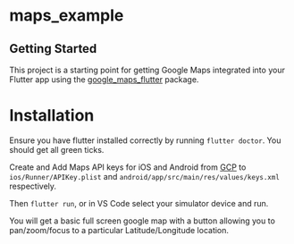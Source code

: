 # maps_example

## Getting Started

This project is a starting point for getting Google Maps integrated into your Flutter app using the [google_maps_flutter](https://pub.dev/packages/google_maps_flutter) package.

# Installation

Ensure you have flutter installed correctly by running `flutter doctor`. You should get all green ticks. 

Create and Add Maps API keys for iOS and Android from [GCP](https://console.cloud.google.com/google/maps-apis/credentials) to `ios/Runner/APIKey.plist` and `android/app/src/main/res/values/keys.xml` respectively. 

Then `flutter run`, or in VS Code select your simulator device and run. 

You will get a basic full screen google map with a button allowing you to pan/zoom/focus to a particular Latitude/Longitude location. 


